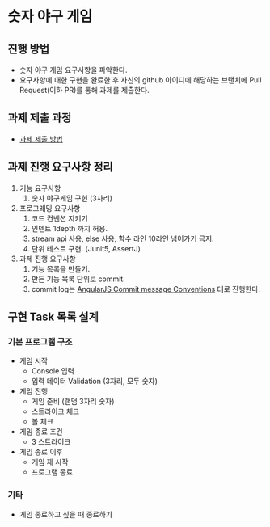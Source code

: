 # 숫자 야구 게임
## 진행 방법
* 숫자 야구 게임 요구사항을 파악한다.
* 요구사항에 대한 구현을 완료한 후 자신의 github 아이디에 해당하는 브랜치에 Pull Request(이하 PR)를 통해 과제를 제출한다.

## 과제 제출 과정
* [과제 제출 방법](https://github.com/next-step/nextstep-docs/tree/master/precourse)

## 과제 진행 요구사항 정리
1. 기능 요구사항
    1. 숫자 야구게임 구현 (3자리)
1. 프로그래밍 요구사항
    1. 코드 컨벤션 지키기
    1. 인덴트 1depth 까지 허용.
    1. stream api 사용, else 사용, 함수 라인 10라인 넘어가기 금지.
    1. 단위 테스트 구현. (Junit5, AssertJ)
1. 과제 진행 요구사항
    1. 기능 목록을 만들기.
    1. 만든 기능 목록 단위로 commit.
    1. commit log는 [AngularJS Commit message Conventions](https://gist.github.com/stephenparish/9941e89d80e2bc58a153) 대로 진행한다.

## 구현 Task 목록 설계
### 기본 프로그램 구조
- 게임 시작
    - Console 입력
    - 입력 데이터 Validation (3자리, 모두 숫자)
- 게임 진행
    - 게임 준비 (랜덤 3자리 숫자)
    - 스트라이크 체크
    - 볼 체크 
- 게임 종료 조건
    - 3 스트라이크
- 게임 종료 이후
	- 게임 재 시작
	- 프로그램 종료

### 기타
- 게임 종료하고 싶을 때 종료하기

